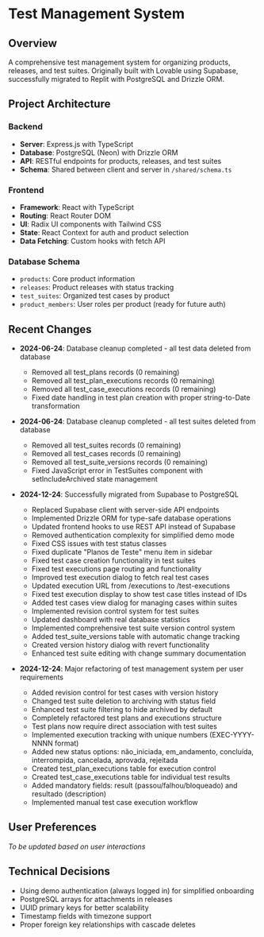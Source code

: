 # Test Management System

## Overview
A comprehensive test management system for organizing products, releases, and test suites. Originally built with Lovable using Supabase, successfully migrated to Replit with PostgreSQL and Drizzle ORM.

## Project Architecture

### Backend
- **Server**: Express.js with TypeScript
- **Database**: PostgreSQL (Neon) with Drizzle ORM
- **API**: RESTful endpoints for products, releases, and test suites
- **Schema**: Shared between client and server in `/shared/schema.ts`

### Frontend
- **Framework**: React with TypeScript
- **Routing**: React Router DOM
- **UI**: Radix UI components with Tailwind CSS
- **State**: React Context for auth and product selection
- **Data Fetching**: Custom hooks with fetch API

### Database Schema
- `products`: Core product information
- `releases`: Product releases with status tracking
- `test_suites`: Organized test cases by product
- `product_members`: User roles per product (ready for future auth)

## Recent Changes
- **2024-06-24**: Database cleanup completed - all test data deleted from database
  - Removed all test_plans records (0 remaining)
  - Removed all test_plan_executions records (0 remaining)
  - Removed all test_case_executions records (0 remaining)
  - Fixed date handling in test plan creation with proper string-to-Date transformation
- **2024-06-24**: Database cleanup completed - all test suites deleted from database
  - Removed all test_suites records (0 remaining)
  - Removed all test_cases records (0 remaining) 
  - Removed all test_suite_versions records (0 remaining)
  - Fixed JavaScript error in TestSuites component with setIncludeArchived state management
- **2024-12-24**: Successfully migrated from Supabase to PostgreSQL
  - Replaced Supabase client with server-side API endpoints
  - Implemented Drizzle ORM for type-safe database operations
  - Updated frontend hooks to use REST API instead of Supabase
  - Removed authentication complexity for simplified demo mode
  - Fixed CSS issues with test status classes
  - Fixed duplicate "Planos de Teste" menu item in sidebar
  - Fixed test case creation functionality in test suites
  - Fixed test executions page routing and functionality
  - Improved test execution dialog to fetch real test cases
  - Updated execution URL from /executions to /test-executions
  - Fixed test execution display to show test case titles instead of IDs
  - Added test cases view dialog for managing cases within suites
  - Implemented revision control system for test suites
  - Updated dashboard with real database statistics
  - Implemented comprehensive test suite version control system
  - Added test_suite_versions table with automatic change tracking
  - Created version history dialog with revert functionality
  - Enhanced test suite editing with change summary documentation

- **2024-12-24**: Major refactoring of test management system per user requirements
  - Added revision control for test cases with version history
  - Changed test suite deletion to archiving with status field
  - Enhanced test suite filtering to hide archived by default
  - Completely refactored test plans and executions structure
  - Test plans now require direct association with test suites
  - Implemented execution tracking with unique numbers (EXEC-YYYY-NNNN format)
  - Added new status options: não_iniciada, em_andamento, concluída, interrompida, cancelada, aprovada, rejeitada
  - Created test_plan_executions table for execution control
  - Created test_case_executions table for individual test results
  - Added mandatory fields: result (passou/falhou/bloqueado) and resultado (description)
  - Implemented manual test case execution workflow

## User Preferences
*To be updated based on user interactions*

## Technical Decisions
- Using demo authentication (always logged in) for simplified onboarding
- PostgreSQL arrays for attachments in releases
- UUID primary keys for better scalability
- Timestamp fields with timezone support
- Proper foreign key relationships with cascade deletes